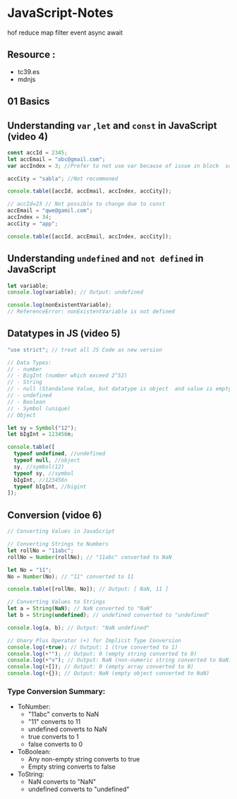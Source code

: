 # JavaScript-Notes

hof
reduce map filter
event
async await

## Resource :

- tc39.es
- mdnjs

## 01 Basics

## Understanding `var` ,`let` and `const` in JavaScript (video 4)

```js
const accId = 2345;
let accEmail = "abc@gmail.com";
var accIndex = 3; //Prefer to not use var because of issue in block  scope and functional scope

accCity = "sabla"; //Not recommoned

console.table([accId, accEmail, accIndex, accCity]);

// accId=23 // Not possible to change due to const
accEmail = "qwe@gamil.com";
accIndex = 34;
accCity = "app";

console.table([accId, accEmail, accIndex, accCity]);
```

## Understanding `undefined` and `not defined` in JavaScript

```javascript
let variable;
console.log(variable); // Output: undefined
```

```js
console.log(nonExistentVariable);
// ReferenceError: nonExistentVariable is not defined
```

## Datatypes in JS (video 5)

```js
"use strict"; // treat all JS Code as new version

// Data Types:
// - number
// - BigInt (number which exceed 2^52)
// - String
// - null (Standalone Value, but datatype is object  and value is empty)
// - undefined
// - Boolean
// - Symbol (unique)
// Object

let sy = Symbol("12");
let bIgInt = 123456n;

console.table([
  typeof undefined, //undefined
  typeof null, //object
  sy, //symbol(12)
  typeof sy, //symbol
  bIgInt, //123456n
  typeof bIgInt, //bigint
]);
```

## Conversion (vidoe 6)

```js
// Converting Values in JavaScript

// Converting Strings to Numbers
let rollNo = "11abc";
rollNo = Number(rollNo); // "11abc" converted to NaN

let No = "11";
No = Number(No); // "11" converted to 11

console.table([rollNo, No]); // Output: [ NaN, 11 ]

// Converting Values to Strings
let a = String(NaN); // NaN converted to "NaN"
let b = String(undefined); // undefined converted to "undefined"

console.log(a, b); // Output: "NaN undefined"

// Unary Plus Operator (+) for Implicit Type Conversion
console.log(+true); // Output: 1 (true converted to 1)
console.log(+""); // Output: 0 (empty string converted to 0)
console.log(+"v"); // Output: NaN (non-numeric string converted to NaN)
console.log(+[]); // Output: 0 (empty array converted to 0)
console.log(+{}); // Output: NaN (empty object converted to NaN)
```

### Type Conversion Summary:

- ToNumber:
  - "11abc" converts to NaN
  - "11" converts to 11
  - undefined converts to NaN
  - true converts to 1
  - false converts to 0
- ToBoolean:
  - Any non-empty string converts to true
  - Empty string converts to false
- ToString:
  - NaN converts to "NaN"
  - undefined converts to "undefined"
